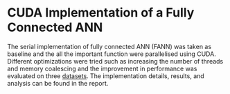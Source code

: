 # CUDA Implementation of a Fully Connected ANN

The serial implementation of fully connected ANN (FANN) was taken as baseline and the all the important function were parallelised using CUDA. Different optimizations were tried such as increasing the number of threads and memory coalescing and the improvement in performance was evaluated on three [datasets](https://github.com/libfann/fann/tree/master/datasets). The implementation details, results, and analysis can be found in the report.